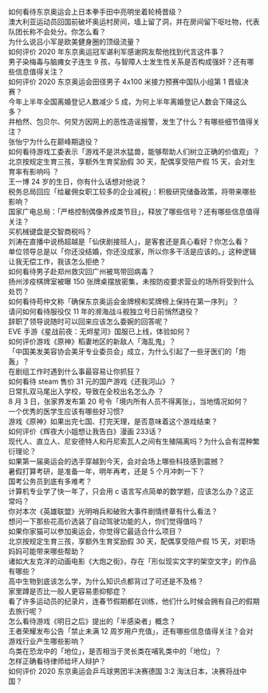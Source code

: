 如何看待东京奥运会上日本拳手田中亮明坐着轮椅晋级？  
澳大利亚运动员回国前破坏奥运村房间，墙上留了洞，并在房间留下呕吐物，代表队团长称不会处分。你怎么看？  
为什么说吕小军是欧美健身圈的顶级流量？  
如何评价 2020 年东京奥运冠军谌利军感谢网友帮他找到代言这件事？  
男子染梅毒与脑瘫女子连生 9 孩，与智障人士发生性关系是否构成强奸？还有哪些信息值得关注？  
如何评价 2020 东京奥运会田径男子 4x100 米接力预赛中国队小组第 1 晋级决赛？  
今年上半年全国离婚登记人数减少 5 成，为何上半年离婚登记人数会下降这么多？  
井柏然、包贝尔、何炅方因网上的恶性造谣报警，发生了什么？有哪些细节值得关注？  
张怡宁为什么在巅峰期退役？  
如何看待游戏工委表示「游戏不是洪水猛兽，能够帮助人们树立正确的价值观」？  
北京按规定生育三孩，享额外生育奖励假 30 天，配偶享受陪产假 15 天，会对生育率有影响吗 ？  
王一博 24 岁的生日，你有什么话想对他说？  
税务总局回应「给雇佣女职工较多的企业减税」：积极研究储备政策，将带来哪些影响？  
国家广电总局：「严格控制偶像养成类节目」，释放了哪些信号？还有哪些信息值得关注？  
买机械键盘是交智商税吗？  
刘涛在直播中说杨超越是「仙侠剧接班人」，是客套还是真心看好？你怎么看？  
单位领导总是以「你还没结婚，你还没成家，所以你多干活是应该的。」这种逻辑让我无偿工作，我该怎么拒绝？  
如何看待男子赴郑州救灾回广州被骂带回病毒？  
扬州涉疫棋牌室被曝 150 张牌桌摆放密集，未按防疫要求营业的场所将受到什么处罚？  
如何看待苟仲文称「确保东京奥运会金牌榜和奖牌榜上保持在第一序列」？  
请问如何看待服役仅 11 年的濒海战斗舰独立号日前悄然退役？  
辞职了领导说随时可以回来应该怎么委婉的回答呢？  
EVE 手游《星战前夜：无烬星河》国服已上线，体验如何？  
如何评价游戏《原神》稻妻地区的新敌人「海乱鬼」？  
「中国美发美容协会美牙专业委员会」成立，为什么引起了一些牙医们的「炮轰」？  
在剧组工作时遇到什么事最容易让你抓狂？  
如何看待 steam 售价 31 元的国产游戏《还我河山》？  
日常扎双马尾出入学校，导致在全校出名怎么办 ？  
8 月 3 日，张家界发布第 20 号令「境内所有人员不得离张」，当地情况如何？  
一个优秀的医学生应该有哪些好习惯?  
游戏《原神》如果出完七国、打完天理，是否意味着这个游戏结束？  
如何评价《辉夜大小姐想让我告白》漫画 233话？  
现代人、直立人、尼安德特人和丹尼索瓦人之间有生殖隔离吗？为什么会有混种繁衍理论？  
如果第一届奥运会的选手穿越到今天，会对会场上哪些科技感到震撼？  
暑假打算考研，是准备一年，明年再考，还是 5 个月冲刺一下？  
国考公务员到底有多难考？  
计算机专业学了快一年了，只会用 c 语言写点简单的数学题，应该怎么办？这正常吗？  
你对本次《英雄联盟》光明哨兵和破败大事件剧情终章有什么看法？  
想问一下那些花高价选装了自动驾驶功能的人，你们觉得值吗？  
如果你家猫可以参加奥运会，你觉得它最适合什么项目？  
北京按规定生育三孩，享额外生育奖励假 30 天，配偶享受陪产假 15 天，对职场妈妈可能带来哪些帮助？  
诸如大友克洋的动画电影《大炮之街》，存在「形似现实文字的架空文字」的作品有哪些？  
高中生物到底该怎么学，为什么知识点都背过了可还是不及格？  
家里蹲是否比一般人更容易患抑郁症？  
看了许多运动员的纪录片，连春节假期都在训练，他们什么时候会拥有自己的假期去旅行呢？  
怎么看待游戏《明日之后》提出的「半感染者」概念？  
王者荣耀发布公告「禁止未满 12 周岁用户充值」，还有哪些信息值得关注？会对游戏行业产生哪些影响？  
鸟类在恐龙中的「地位」，是否相当于灵长类在哺乳类中的「地位」？  
怎样正确看待律师给坏人辩护？  
如何评价 2020 东京奥运会乒乓球男团半决赛德国 3:2 淘汰日本，决赛将战中国？  
